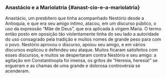### Anastácio e a Mariolatria {#anast-cio-e-a-mariolatria}

Anastácio, um presbítero que tinha acompanhado Nestório desde a Antioquia, e que era seu amigo íntimo, atacou, em um discurso público, o uso da expressão “Mãe de Deus”, que era aplicada à virgem Maria. O termo então posto em oposição tão violentamente tinha do seu lado a autoridade do uso consagrado pela tradição e muitos nomes de grande peso para com o povo. Nestório aprovou o discurso, apoiou seu amigo, e em vários discursos explicou e defendeu seu ataque. Muitos ficaram satisfeitos com esses discursos, e muitos se despertaram contra Nestório e seu amigo: a agitação em Constantinopla foi imensa, os gritos de “Heresia, heresia!” se ergueram e as chamas de uma grande e dolorosa controvérsia se acenderam.